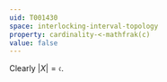 ```yaml
---
uid: T001430
space: interlocking-interval-topology
property: cardinality-<-mathfrak(c)
value: false
---
```

Clearly $|X| = \mathfrak{c}$.

